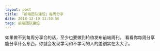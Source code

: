 ```yaml
---
layout: post
title: 「前端团队建设」每周分享
date: 2018-12-19 13:50:56
tags: 前端团队建设
---
```

如果做不到每周分享会的话，至少也要做到轮值发布前端周刊。
看看你每周分享能分享什么东西，你就会发现学习和不学习的人的差别实在太大了。
